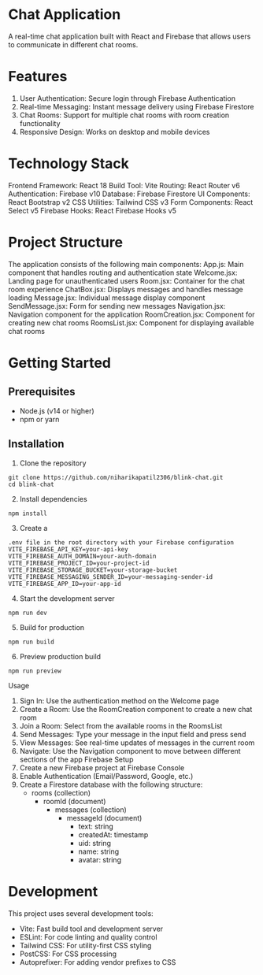 # Chat Application
 A real-time chat application built with React and Firebase that allows users to communicate in different chat rooms.
# Features
1. User Authentication: Secure login through Firebase Authentication
2. Real-time Messaging: Instant message delivery using Firebase Firestore
3. Chat Rooms: Support for multiple chat rooms with room creation functionality
4. Responsive Design: Works on desktop and mobile devices

# Technology Stack
 Frontend Framework: React 18
 Build Tool: Vite
 Routing: React Router v6
 Authentication: Firebase v10
 Database: Firebase Firestore
 UI Components: React Bootstrap v2
 CSS Utilities: Tailwind CSS v3
 Form Components: React Select v5
 Firebase Hooks: React Firebase Hooks v5

# Project Structure
 The application consists of the following main components:
 App.js: Main component that handles routing and authentication state
 Welcome.jsx: Landing page for unauthenticated users
 Room.jsx: Container for the chat room experience
 ChatBox.jsx: Displays messages and handles message loading
 Message.jsx: Individual message display component
 SendMessage.jsx: Form for sending new messages
 Navigation.jsx: Navigation component for the application
 RoomCreation.jsx: Component for creating new chat rooms
 RoomsList.jsx: Component for displaying available chat rooms

# Getting Started
 ## Prerequisites
 - Node.js (v14 or higher)
 - npm or yarn
 ## Installation
 1. Clone the repository
 ```
 git clone https://github.com/niharikapatil2306/blink-chat.git
 cd blink-chat
 ```

 2. Install dependencies
 ```
 npm install
 ```

 3. Create a 
 ```
.env file in the root directory with your Firebase configuration
 VITE_FIREBASE_API_KEY=your-api-key
 VITE_FIREBASE_AUTH_DOMAIN=your-auth-domain
 VITE_FIREBASE_PROJECT_ID=your-project-id
 VITE_FIREBASE_STORAGE_BUCKET=your-storage-bucket
 VITE_FIREBASE_MESSAGING_SENDER_ID=your-messaging-sender-id
 VITE_FIREBASE_APP_ID=your-app-id
```

 4. Start the development server
 ```
 npm run dev
 ```

 5. Build for production
 ```
 npm run build
 ```
 6. Preview production build
 ```
 npm run preview
 ```
Usage
 1. Sign In: Use the authentication method on the Welcome page
 2. Create a Room: Use the RoomCreation component to create a new chat room
 3. Join a Room: Select from the available rooms in the RoomsList
 4. Send Messages: Type your message in the input field and press send
 5. View Messages: See real-time updates of messages in the current room
 6. Navigate: Use the Navigation component to move between different sections of the app
 Firebase Setup
 1. Create a new Firebase project at 
Firebase Console
 2. Enable Authentication (Email/Password, Google, etc.)
 3. Create a Firestore database with the following structure:
    - rooms (collection)
        - roomId (document)
            - messages (collection)
                - messageId (document)
                    - text: string
                    - createdAt: timestamp
                    - uid: string
                    - name: string
                    - avatar: string
# Development
 This project uses several development tools:
 - Vite: Fast build tool and development server
 - ESLint: For code linting and quality control
 - Tailwind CSS: For utility-first CSS styling
 - PostCSS: For CSS processing
 - Autoprefixer: For adding vendor prefixes to CSS